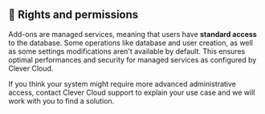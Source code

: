 
## 🔑 Rights and permissions

Add-ons are managed services, meaning that users have **standard access** to the database. Some operations like database and user creation, as well as some settings modifications aren't available by default. This ensures optimal performances and security for managed services as configured by Clever Cloud.

If you think your system might require more advanced administrative access, contact Clever Cloud support to explain your use case and we will work with you to find a solution.
